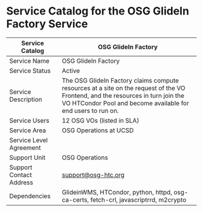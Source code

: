 # Service Catalog for the OSG GlideIn Factory Service

| Service Catalog     | OSG GlideIn Factory | 
|---------------------|-------------|
| Service Name        | OSG GlideIn Factory | 
| Service Status      | Active      |
| Service Description | The OSG GlideIn Factory claims compute resources at a site on the request of the VO Frontend, and the resources in turn join the VO HTCondor Pool and become available for end users to run on. |
| Service Users       | 12 OSG VOs (listed in SLA) |
| Service Area        | OSG Operations at UCSD |
| Service Level Agreement |  |
| Support Unit        | OSG Operations | 
| Support Contact Address | support@osg-htc.org | 
| Dependencies | GlideinWMS, HTCondor, python, httpd, osg-ca-certs, fetch-crl, javascriptrrd, m2crypto |
